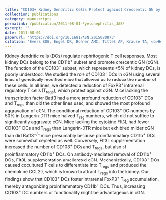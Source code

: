 ```yaml
---
title: "CD103+ Kidney Dendritic Cells Protect against Crescentic GN by Maintaining IL-10-Producing Regulatory T Cells"
collection: publications
category: manuscripts
permalink: /publication/2011-08-01-Pyelonephritis_JASN
excerpt: ''
date: 2011-08-01
paperurl: 'https://doi.org/10.1681/ASN.2015080873'
citation: 'Evers BDG, Engel DR, Böhner AMC, Tittel AP, Krause TA, <b>Heuser C</b>, Garbi N, Kastenmüller W, Mack M, Tiegs G, Panzer U, Boor P, Ludwig-Portugall I, Kurts C. 2016. <b><i>J Am Soc Nephrol.</i></b> Nov 27, 2016 (11): 3368-3382.'
---
```


Kidney dendritic cells (DCs) regulate nephritogenic T cell responses. Most kidney DCs belong to the CD11b<sup>+</sup> subset and promote crescentic GN (cGN). The function of the CD103<sup>+</sup> subset, which represents <5% of kidney DCs, is poorly understood. We studied the role of CD103<sup>+</sup> DCs in cGN using several lines of genetically modified mice that allowed us to reduce the number of these cells. In all lines, we detected a reduction of FoxP3<sup>+</sup> intrarenal regulatory T cells (T<sub>regs</sub>), which protect against cGN. Mice lacking the transcription factor Batf3 had a more profound reduction of CD103<sup>+</sup> DCs and T<sub>regs</sub> than did the other lines used, and showed the most profound aggravation of cGN. The conditional reduction of CD103<sup>+</sup> DC numbers by 50% in Langerin-DTR mice halved T<sub>reg</sub> numbers, which did not suffice to significantly aggravate cGN. Mice lacking the cytokine Flt3L had fewer CD103<sup>+</sup> DCs and T<sub>regs</sub> than Langerin-DTR mice but exhibited milder cGN than did Batf3<sup>−/−</sup> mice presumably because proinflammatory CD11b<sup>+</sup> DCs were somewhat depleted as well. Conversely, Flt3L supplementation increased the number of CD103<sup>+</sup> DCs and T<sub>regs</sub>, but also of proinflammatory CD11b<sup>+</sup> DCs. On antibody-mediated removal of CD11b<sup>+</sup> DCs, Flt3L supplementation ameliorated cGN. Mechanistically, CD103<sup>+</sup> DCs caused cocultured T cells to differentiate into T<sub>regs</sub> and produced the chemokine CCL20, which is known to attract T<sub>regs</sub> into the kidney. Our findings show that CD103<sup>+</sup> DCs foster intrarenal FoxP3<sup>+</sup> T<sub>reg</sub> accumulation, thereby antagonizing proinflammatory CD11b<sup>+</sup> DCs. Thus, increasing CD103<sup>+</sup> DC numbers or functionality might be advantageous in cGN.
